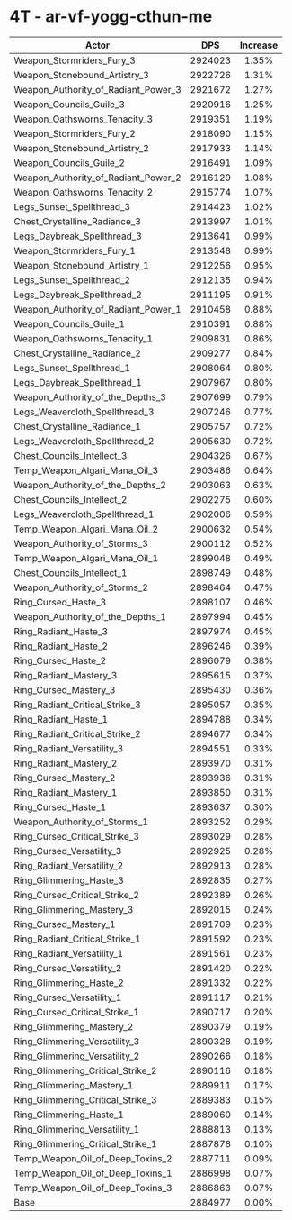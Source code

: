 # 4T - ar-vf-yogg-cthun-me
| Actor | DPS | Increase |
|---|:---:|:---:|
|Weapon_Stormriders_Fury_3|2924023|1.35%|
|Weapon_Stonebound_Artistry_3|2922726|1.31%|
|Weapon_Authority_of_Radiant_Power_3|2921672|1.27%|
|Weapon_Councils_Guile_3|2920916|1.25%|
|Weapon_Oathsworns_Tenacity_3|2919351|1.19%|
|Weapon_Stormriders_Fury_2|2918090|1.15%|
|Weapon_Stonebound_Artistry_2|2917933|1.14%|
|Weapon_Councils_Guile_2|2916491|1.09%|
|Weapon_Authority_of_Radiant_Power_2|2916129|1.08%|
|Weapon_Oathsworns_Tenacity_2|2915774|1.07%|
|Legs_Sunset_Spellthread_3|2914423|1.02%|
|Chest_Crystalline_Radiance_3|2913997|1.01%|
|Legs_Daybreak_Spellthread_3|2913641|0.99%|
|Weapon_Stormriders_Fury_1|2913548|0.99%|
|Weapon_Stonebound_Artistry_1|2912256|0.95%|
|Legs_Sunset_Spellthread_2|2912135|0.94%|
|Legs_Daybreak_Spellthread_2|2911195|0.91%|
|Weapon_Authority_of_Radiant_Power_1|2910458|0.88%|
|Weapon_Councils_Guile_1|2910391|0.88%|
|Weapon_Oathsworns_Tenacity_1|2909831|0.86%|
|Chest_Crystalline_Radiance_2|2909277|0.84%|
|Legs_Sunset_Spellthread_1|2908064|0.80%|
|Legs_Daybreak_Spellthread_1|2907967|0.80%|
|Weapon_Authority_of_the_Depths_3|2907699|0.79%|
|Legs_Weavercloth_Spellthread_3|2907246|0.77%|
|Chest_Crystalline_Radiance_1|2905757|0.72%|
|Legs_Weavercloth_Spellthread_2|2905630|0.72%|
|Chest_Councils_Intellect_3|2904326|0.67%|
|Temp_Weapon_Algari_Mana_Oil_3|2903486|0.64%|
|Weapon_Authority_of_the_Depths_2|2903063|0.63%|
|Chest_Councils_Intellect_2|2902275|0.60%|
|Legs_Weavercloth_Spellthread_1|2902006|0.59%|
|Temp_Weapon_Algari_Mana_Oil_2|2900632|0.54%|
|Weapon_Authority_of_Storms_3|2900112|0.52%|
|Temp_Weapon_Algari_Mana_Oil_1|2899048|0.49%|
|Chest_Councils_Intellect_1|2898749|0.48%|
|Weapon_Authority_of_Storms_2|2898464|0.47%|
|Ring_Cursed_Haste_3|2898107|0.46%|
|Weapon_Authority_of_the_Depths_1|2897994|0.45%|
|Ring_Radiant_Haste_3|2897974|0.45%|
|Ring_Radiant_Haste_2|2896246|0.39%|
|Ring_Cursed_Haste_2|2896079|0.38%|
|Ring_Radiant_Mastery_3|2895615|0.37%|
|Ring_Cursed_Mastery_3|2895430|0.36%|
|Ring_Radiant_Critical_Strike_3|2895057|0.35%|
|Ring_Radiant_Haste_1|2894788|0.34%|
|Ring_Radiant_Critical_Strike_2|2894677|0.34%|
|Ring_Radiant_Versatility_3|2894551|0.33%|
|Ring_Radiant_Mastery_2|2893970|0.31%|
|Ring_Cursed_Mastery_2|2893936|0.31%|
|Ring_Radiant_Mastery_1|2893850|0.31%|
|Ring_Cursed_Haste_1|2893637|0.30%|
|Weapon_Authority_of_Storms_1|2893252|0.29%|
|Ring_Cursed_Critical_Strike_3|2893029|0.28%|
|Ring_Cursed_Versatility_3|2892925|0.28%|
|Ring_Radiant_Versatility_2|2892913|0.28%|
|Ring_Glimmering_Haste_3|2892835|0.27%|
|Ring_Cursed_Critical_Strike_2|2892389|0.26%|
|Ring_Glimmering_Mastery_3|2892015|0.24%|
|Ring_Cursed_Mastery_1|2891709|0.23%|
|Ring_Radiant_Critical_Strike_1|2891592|0.23%|
|Ring_Radiant_Versatility_1|2891561|0.23%|
|Ring_Cursed_Versatility_2|2891420|0.22%|
|Ring_Glimmering_Haste_2|2891332|0.22%|
|Ring_Cursed_Versatility_1|2891117|0.21%|
|Ring_Cursed_Critical_Strike_1|2890717|0.20%|
|Ring_Glimmering_Mastery_2|2890379|0.19%|
|Ring_Glimmering_Versatility_3|2890328|0.19%|
|Ring_Glimmering_Versatility_2|2890266|0.18%|
|Ring_Glimmering_Critical_Strike_2|2890116|0.18%|
|Ring_Glimmering_Mastery_1|2889911|0.17%|
|Ring_Glimmering_Critical_Strike_3|2889383|0.15%|
|Ring_Glimmering_Haste_1|2889060|0.14%|
|Ring_Glimmering_Versatility_1|2888813|0.13%|
|Ring_Glimmering_Critical_Strike_1|2887878|0.10%|
|Temp_Weapon_Oil_of_Deep_Toxins_2|2887711|0.09%|
|Temp_Weapon_Oil_of_Deep_Toxins_1|2886998|0.07%|
|Temp_Weapon_Oil_of_Deep_Toxins_3|2886863|0.07%|
|Base|2884977|0.00%|
